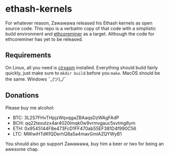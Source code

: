 # ethash-kernels
For whatever reason, Zawawawa released his Ethash kernels as open source code. This repo is a verbaitm copy of that code with a simplistic build environment and [ethcoreminer](https://github.com/gangnamtestnet/ethcoreminer) as a target. Although the code for ethcoreminer has yet to be released.

## Requirements
On Linux, all you need is [clrxasm](https://github.com/CLRX/CLRX-mirror) installed. Everything should build fairly quickly, just make sure to ```mkdir build``` before you ```make```. MacOS should be the same. Windows ¯\_(ツ)_/¯

## Donations
Please buy me alcohol: 
- BTC: 3L2S7FHvTHpjzWqvqgaZBAaqsDzWAgFAdP
- BCH: qq22texutzx4ar4020lmqk0w9vrmvgauc5svtmg6ym
- ETH: 0x9545144F8e473FcD1FF470ab55EF381D4f990C56
- LTC: MWwiHTdKfQDerhQ8a5a4mavGmiAZQYWyB1 

You should also go support Zawawawa, buy him a beer or two for being an awesome chap.
